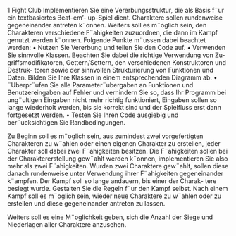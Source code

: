 1 Fight Club
Implementieren Sie eine Vererbungsstruktur, die als Basis f¨ur ein textbasiertes Beat-em’-
up-Spiel dient. Charaktere sollen rundenweise gegeneinander antreten k¨onnen. Weiters soll
es m¨oglich sein, den Charakteren verschiedene F¨ahigkeiten zuzuordnen, die dann im Kampf
genutzt werden k¨onnen.
Folgende Punkte m¨ussen dabei beachtet werden:
• Nutzen Sie Vererbung und teilen Sie den Code auf.
• Verwenden Sie sinnvolle Klassen. Beachten Sie dabei die richtige Verwendung von Zu-
griffsmodifikatoren, Gettern/Settern, den verschiedenen Konstruktoren und Destruk-
toren sowie der sinnvollen Strukturierung von Funktionen und Daten. Bilden Sie Ihre
Klassen in einem entsprechenden Diagramm ab.
• ¨Uberpr¨ufen Sie alle Parameter¨ubergaben an Funktionen und Benutzereingaben auf
Fehler und verhindern Sie so, dass Ihr Programm bei ung¨ultigen Eingaben nicht mehr
richtig funktioniert, Eingaben sollen so lange wiederholt werden, bis sie korrekt sind
und der Spielfluss erst dann fortgesetzt werden.
• Testen Sie Ihren Code ausgiebig und ber¨ucksichtigen Sie Randbedingungen.

Zu Beginn soll es m¨oglich sein, aus zumindest zwei vorgefertigten Charakteren zu w¨ahlen oder
einen eigenen Charakter zu erstellen, jeder Charakter soll dabei zwei F¨ahigkeiten besitzen.
Die F¨ahigkeiten sollen bei der Charaktererstellung gew¨ahlt werden k¨onnen, implementieren
Sie also mehr als zwei F¨ahigkeiten.
Wurden zwei Charaktere gew¨ahlt, sollen diese danach rundenweise unter Verwendung ihrer
F¨ahigkeiten gegeneinander k¨ampfen. Der Kampf soll so lange andauern, bis einer der Charak-
tere besiegt wurde.
Gestalten Sie die Regeln f¨ur den Kampf selbst.
Nach einem Kampf soll es m¨oglich sein, wieder neue Charaktere zu w¨ahlen oder zu erstellen
und diese gegeneinander antreten zu lassen.

Weiters soll es eine M¨oglichkeit geben, sich die Anzahl der Siege und Niederlagen aller
Charaktere anzusehen.
